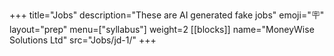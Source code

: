 +++
title="Jobs"
description="These are AI generated fake jobs"
emoji="🪧"
layout="prep"
menu=["syllabus"]
weight=2
[[blocks]]
name="MoneyWise Solutions Ltd"
src="Jobs/jd-1/"
+++
